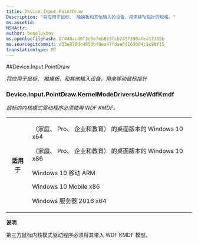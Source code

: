 ```yaml
---
title: Device.Input.PointDraw
Description: "将应用于鼠标、 触摸板和其他输入的设备，用来移动指针的规格。"
ms.assetid: 
MSHAttr: 
author: beneluxboy
ms.openlocfilehash: 0f448acd0f3c5efeb813fcb245f390afea17335b
ms.sourcegitcommit: d33e870dc4850bf0ea47fdae0d163b04c1c90f15
translationtype: MT
---
```

<!--
# Device.Input.PointDraw

 - [Device.Input.PointDraw](#device.input.pointdraw)
-->

<a name="device.input.pointdraw"></a>
##Device.Input.PointDraw

*将应用于鼠标、 触摸板，和其他输入设备，用来移动鼠标指针*

### <a name="deviceinputpointdrawkernelmodedriversusewdfkmdf"></a>Device.Input.PointDraw.KernelModeDriversUseWdfKmdf

*鼠标的内核模式驱动程序必须使用 WDF KMDF。*

<table>
<tr>
<th>适用于</th>
<td>
<p>（家庭、 Pro、 企业和教育） 的桌面版本的 Windows 10 x64</p>
<p>（家庭、 Pro、 企业和教育） 的桌面版本的 Windows 10 x86</p>
<p>Windows 10 移动 ARM</p>
<p>Windows 10 Mobile x86</p>
<p>Windows 服务器 2016 x64</p>
</td></tr></table>

**说明**

第三方鼠标内核模式驱动程序必须将其带入 WDF KMDF 模型。
